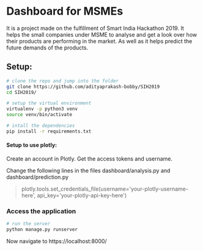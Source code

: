 # Dashboard for MSMEs

It is a project made on the fulfillment of Smart India Hackathon 2019. It helps the small companies under MSME to analyse and get a look over how their products are performing in the market. As well as it helps predict the future demands of the products.

## Setup:
```bash
# clone the repo and jump into the folder
git clone https://github.com/adityaprakash-bobby/SIH2019
cd SIH2019/

# setup the virtual environment
virtualenv -p python3 venv
source venv/bin/activate

# intall the dependencies
pip install -r requirements.txt
```

#### Setup to use plotly:

Create an account in Plotly. Get the access tokens and username.

Change the following lines in the files dashboard/analysis.py and dashboard/prediction.py

> plotly.tools.set_credentials_file(username='your-plotly-username-here', api_key='your-plotly-api-key-here')

### Access the application

```bash
# run the server
python manage.py runserver
```

Now navigate to https://localhost:8000/
